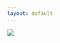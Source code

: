 ```yaml
---
layout: default
---
```



<img src="blank.jpg" name="canvas" style="max-width:100%"/>


<script>
	var imagesArray = ["img_1.png","img_2.png","img_3.png","img_4.png","img_5.png","img_6.png","img_7.png","img_8.png","img_9.png","img_10.png"];


	function displayImage(){
	    var num = Math.floor(Math.random() * (imagesArray.length+1))-1;
	    document.canvas.src = '/images/banner/' + imagesArray[num];
	    console.log(num);
	}
	
	

	displayImage();
	
</script>